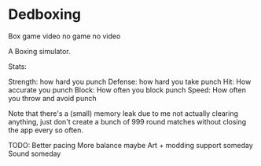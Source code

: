 # Dedboxing
Box game video no game no video


A Boxing simulator.

Stats:

Strength: how hard you punch
Defense: how hard you take punch
Hit: How accurate you punch
Block: How often you block punch
Speed: How often you throw and avoid punch

Note that there's a (small) memory leak due to me not actually clearing anything, just don't create a bunch of 999 round matches without closing the app every so often.

TODO:
Better pacing
More balance maybe
Art + modding support someday
Sound someday
